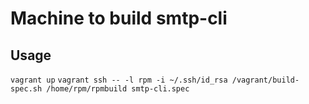 Machine to build smtp-cli
========


Usage
-------
`vagrant up`
`vagrant ssh -- -l rpm -i ~/.ssh/id_rsa /vagrant/build-spec.sh /home/rpm/rpmbuild smtp-cli.spec`
